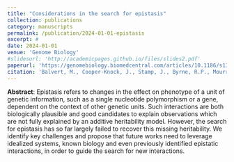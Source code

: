 ```yaml
---
title: "Considerations in the search for epistasis"
collection: publications
category: manuscripts
permalink: /publication/2024-01-01-epistasis
excerpt: #
date: 2024-01-01
venue: 'Genome Biology'
#slidesurl: 'http://academicpages.github.io/files/slides2.pdf'
paperurl: 'https://genomebiology.biomedcentral.com/articles/10.1186/s13059-024-03427-z'
citation: 'Balvert, M., Cooper-Knock, J., Stamp, J., Byrne, R.P., Mourragui, S., van Gils, J., Benonisdottir, S., Schlüter, J., Kenna, K., Abeln, S., Iacoangeli, A., Daub, J.T., Browning, B.L., Taş, G., Hu, J., Wang, Y., Alhathli, E., Harvey, C., Pianesi, L., Schulte, S.C., González-Domínguez J., Garrisson, E., Lorentz workshop on epistasis, Snyder, M.P., Schönhuth, A., Sng, L.M.F. and Twine, N.A. (2024). &quot;Considerations in the search for epistasis.&quot; <i>Genome Biology</i>. 25(296).'
---
```


**Abstract**: Epistasis refers to changes in the effect on phenotype of a unit of genetic information, such as a single nucleotide polymorphism or a gene, dependent on the context of other genetic units. Such interactions are both biologically plausible and good candidates to explain observations which are not fully explained by an additive heritability model. However, the search for epistasis has so far largely failed to recover this missing heritability. We identify key challenges and propose that future works need to leverage idealized systems, known biology and even previously identified epistatic interactions, in order to guide the search for new interactions.
